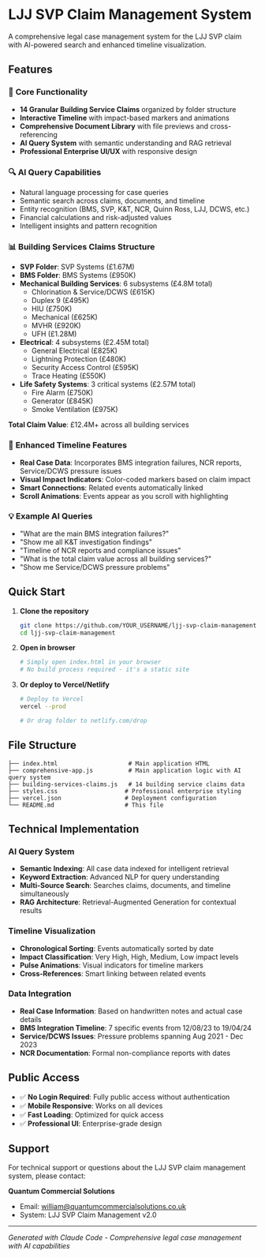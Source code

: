 # LJJ SVP Claim Management System

A comprehensive legal case management system for the LJJ SVP claim with AI-powered search and enhanced timeline visualization.

## Features

### 🚀 **Core Functionality**
- **14 Granular Building Service Claims** organized by folder structure
- **Interactive Timeline** with impact-based markers and animations
- **Comprehensive Document Library** with file previews and cross-referencing
- **AI Query System** with semantic understanding and RAG retrieval
- **Professional Enterprise UI/UX** with responsive design

### 🔍 **AI Query Capabilities**
- Natural language processing for case queries
- Semantic search across claims, documents, and timeline
- Entity recognition (BMS, SVP, K&T, NCR, Quinn Ross, LJJ, DCWS, etc.)
- Financial calculations and risk-adjusted values
- Intelligent insights and pattern recognition

### 📊 **Building Services Claims Structure**
- **SVP Folder**: SVP Systems (£1.67M)
- **BMS Folder**: BMS Systems (£950K) 
- **Mechanical Building Services**: 6 subsystems (£4.8M total)
  - Chlorination & Service/DCWS (£615K)
  - Duplex 9 (£495K)
  - HIU (£750K)
  - Mechanical (£625K)
  - MVHR (£920K)
  - UFH (£1.28M)
- **Electrical**: 4 subsystems (£2.45M total)
  - General Electrical (£825K)
  - Lightning Protection (£480K)
  - Security Access Control (£595K)
  - Trace Heating (£550K)
- **Life Safety Systems**: 3 critical systems (£2.57M total)
  - Fire Alarm (£750K)
  - Generator (£845K)
  - Smoke Ventilation (£975K)

**Total Claim Value**: £12.4M+ across all building services

### 🎯 **Enhanced Timeline Features**
- **Real Case Data**: Incorporates BMS integration failures, NCR reports, Service/DCWS pressure issues
- **Visual Impact Indicators**: Color-coded markers based on claim impact
- **Smart Connections**: Related events automatically linked
- **Scroll Animations**: Events appear as you scroll with highlighting

### 💡 **Example AI Queries**
- "What are the main BMS integration failures?"
- "Show me all K&T investigation findings"
- "Timeline of NCR reports and compliance issues"
- "What is the total claim value across all building services?"
- "Show me Service/DCWS pressure problems"

## Quick Start

1. **Clone the repository**
   ```bash
   git clone https://github.com/YOUR_USERNAME/ljj-svp-claim-management.git
   cd ljj-svp-claim-management
   ```

2. **Open in browser**
   ```bash
   # Simply open index.html in your browser
   # No build process required - it's a static site
   ```

3. **Or deploy to Vercel/Netlify**
   ```bash
   # Deploy to Vercel
   vercel --prod
   
   # Or drag folder to netlify.com/drop
   ```

## File Structure

```
├── index.html                    # Main application HTML
├── comprehensive-app.js          # Main application logic with AI query system
├── building-services-claims.js   # 14 building service claims data
├── styles.css                   # Professional enterprise styling
├── vercel.json                  # Deployment configuration
└── README.md                    # This file
```

## Technical Implementation

### AI Query System
- **Semantic Indexing**: All case data indexed for intelligent retrieval
- **Keyword Extraction**: Advanced NLP for query understanding
- **Multi-Source Search**: Searches claims, documents, and timeline simultaneously
- **RAG Architecture**: Retrieval-Augmented Generation for contextual results

### Timeline Visualization
- **Chronological Sorting**: Events automatically sorted by date
- **Impact Classification**: Very High, High, Medium, Low impact levels
- **Pulse Animations**: Visual indicators for timeline markers
- **Cross-References**: Smart linking between related events

### Data Integration
- **Real Case Information**: Based on handwritten notes and actual case details
- **BMS Integration Timeline**: 7 specific events from 12/08/23 to 19/04/24
- **Service/DCWS Issues**: Pressure problems spanning Aug 2021 - Dec 2023
- **NCR Documentation**: Formal non-compliance reports with dates

## Public Access

- ✅ **No Login Required**: Fully public access without authentication
- ✅ **Mobile Responsive**: Works on all devices
- ✅ **Fast Loading**: Optimized for quick access
- ✅ **Professional UI**: Enterprise-grade design

## Support

For technical support or questions about the LJJ SVP claim management system, please contact:

**Quantum Commercial Solutions**
- Email: william@quantumcommercialsolutions.co.uk
- System: LJJ SVP Claim Management v2.0

---

*Generated with Claude Code - Comprehensive legal case management with AI capabilities*